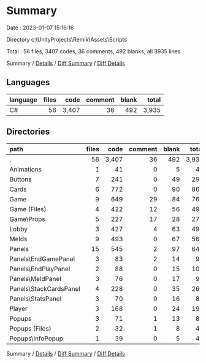 # Summary

Date : 2023-01-07 15:16:16

Directory c:\\UnityProjects\\Remik\\Assets\\Scripts

Total : 56 files,  3407 codes, 36 comments, 492 blanks, all 3935 lines

Summary / [Details](details.md) / [Diff Summary](diff.md) / [Diff Details](diff-details.md)

## Languages
| language | files | code | comment | blank | total |
| :--- | ---: | ---: | ---: | ---: | ---: |
| C# | 56 | 3,407 | 36 | 492 | 3,935 |

## Directories
| path | files | code | comment | blank | total |
| :--- | ---: | ---: | ---: | ---: | ---: |
| . | 56 | 3,407 | 36 | 492 | 3,935 |
| Animations | 1 | 41 | 0 | 5 | 46 |
| Buttons | 7 | 241 | 0 | 49 | 290 |
| Cards | 6 | 772 | 0 | 90 | 862 |
| Game | 9 | 649 | 29 | 84 | 762 |
| Game (Files) | 4 | 422 | 12 | 56 | 490 |
| Game\\Props | 5 | 227 | 17 | 28 | 272 |
| Lobby | 3 | 427 | 4 | 63 | 494 |
| Melds | 9 | 493 | 0 | 67 | 560 |
| Panels | 15 | 545 | 2 | 97 | 644 |
| Panels\\EndGamePanel | 3 | 83 | 2 | 14 | 99 |
| Panels\\EndPlayPanel | 2 | 88 | 0 | 15 | 103 |
| Panels\\MeldPanel | 3 | 76 | 0 | 17 | 93 |
| Panels\\StackCardsPanel | 4 | 228 | 0 | 35 | 263 |
| Panels\\StatsPanel | 3 | 70 | 0 | 16 | 86 |
| Player | 3 | 168 | 0 | 24 | 192 |
| Popups | 3 | 71 | 1 | 13 | 85 |
| Popups (Files) | 2 | 32 | 1 | 8 | 41 |
| Popups\\InfoPopup | 1 | 39 | 0 | 5 | 44 |

Summary / [Details](details.md) / [Diff Summary](diff.md) / [Diff Details](diff-details.md)